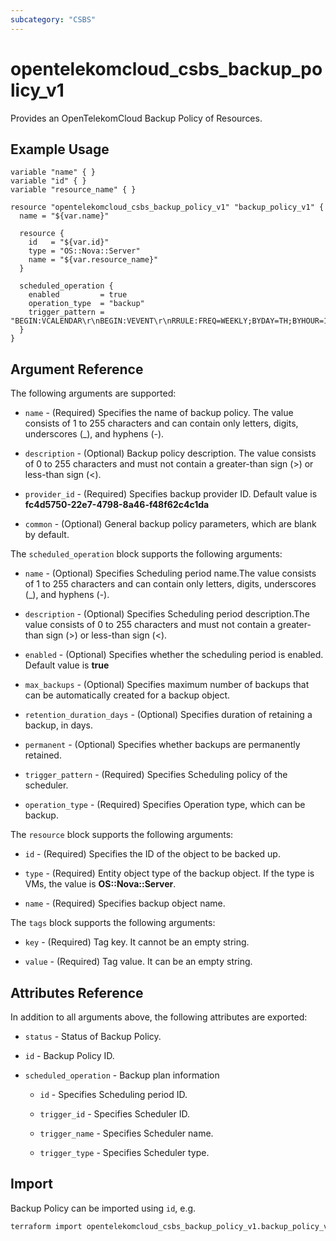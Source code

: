 ```yaml
---
subcategory: "CSBS"
---
```


# opentelekomcloud_csbs_backup_policy_v1

Provides an OpenTelekomCloud Backup Policy of Resources.

## Example Usage

```hcl
variable "name" { }
variable "id" { }
variable "resource_name" { }
 
resource "opentelekomcloud_csbs_backup_policy_v1" "backup_policy_v1" {
  name = "${var.name}"

  resource {
    id   = "${var.id}"
    type = "OS::Nova::Server"
    name = "${var.resource_name}"
  }

  scheduled_operation {
    enabled         = true
    operation_type  = "backup"
    trigger_pattern = "BEGIN:VCALENDAR\r\nBEGIN:VEVENT\r\nRRULE:FREQ=WEEKLY;BYDAY=TH;BYHOUR=12;BYMINUTE=27\r\nEND:VEVENT\r\nEND:VCALENDAR\r\n"
  }
}
```

## Argument Reference

The following arguments are supported:

* `name` - (Required) Specifies the name of backup policy. The value consists of 1 to 255 characters and can contain only letters, digits, underscores (_), and hyphens (-).

* `description` - (Optional) Backup policy description. The value consists of 0 to 255 characters and must not contain a greater-than sign (>) or less-than sign (<).

* `provider_id` - (Required) Specifies backup provider ID. Default value is **fc4d5750-22e7-4798-8a46-f48f62c4c1da**

* `common` - (Optional) General backup policy parameters, which are blank by default.

The `scheduled_operation` block supports the following arguments:

* `name` - (Optional) Specifies Scheduling period name.The value consists of 1 to 255 characters and can contain only letters, digits, underscores (_), and hyphens (-).

* `description` - (Optional) Specifies Scheduling period description.The value consists of 0 to 255 characters and must not contain a greater-than sign (>) or less-than sign (<).

* `enabled` - (Optional) Specifies whether the scheduling period is enabled. Default value is **true**

* `max_backups` - (Optional) Specifies maximum number of backups that can be automatically created for a backup object.

* `retention_duration_days` - (Optional) Specifies duration of retaining a backup, in days.

* `permanent` - (Optional) Specifies whether backups are permanently retained.

* `trigger_pattern` - (Required) Specifies Scheduling policy of the scheduler.

* `operation_type` - (Required) Specifies Operation type, which can be backup.

The `resource` block supports the following arguments:

* `id` - (Required) Specifies the ID of the object to be backed up.
    
* `type` - (Required) Entity object type of the backup object. If the type is VMs, the value is **OS::Nova::Server**.

* `name` - (Required) Specifies backup object name.

The `tags` block supports the following arguments:

* `key` - (Required) Tag key. It cannot be an empty string.

* `value` - (Required) Tag value. It can be an empty string.

## Attributes Reference

In addition to all arguments above, the following attributes are exported:

* `status` - Status of Backup Policy.

* `id` - Backup Policy ID.

* `scheduled_operation` - Backup plan information

  * `id` -  Specifies Scheduling period ID.

  * `trigger_id` - Specifies Scheduler ID.

  * `trigger_name` - Specifies Scheduler name.

  * `trigger_type` - Specifies Scheduler type.


## Import

Backup Policy can be imported using `id`, e.g.

```sh
terraform import opentelekomcloud_csbs_backup_policy_v1.backup_policy_v1 7056d636-ac60-4663-8a6c-82d3c32c1c64
```
